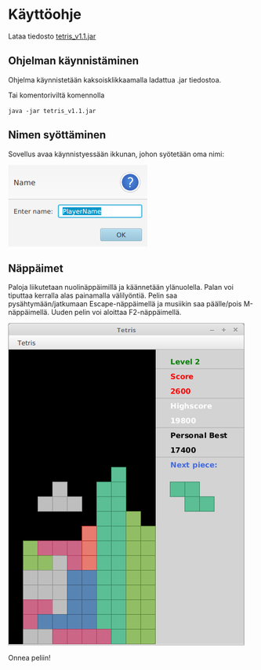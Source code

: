 # Käyttöohje
Lataa tiedosto [tetris_v1.1.jar](https://github.com/tuomasmk/otm-harjoitustyo/releases/tag/viikko6)

## Ohjelman käynnistäminen
Ohjelma käynnistetään kaksoisklikkaamalla ladattua .jar tiedostoa.

Tai komentoriviltä komennolla

`java -jar tetris_v1.1.jar`

## Nimen syöttäminen
Sovellus avaa käynnistyessään ikkunan, johon syötetään oma nimi:

![aloitusikkuna](https://github.com/tuomasmk/otm-harjoitustyo/blob/master/dokumentointi/Aloitusikkuna.png "Aloitusikkuna")

## Näppäimet
Paloja liikutetaan nuolinäppäimillä ja käännetään ylänuolella. Palan voi tiputtaa kerralla alas painamalla välilyöntiä.
Pelin saa pysähtymään/jatkumaan Escape-näppäimellä ja musiikin saa päälle/pois M-näppäimellä.
Uuden pelin voi aloittaa F2-näppäimellä.

![peli-ikkuna](https://github.com/tuomasmk/otm-harjoitustyo/blob/master/dokumentointi/tetris_gameplay.png "Peli-ikkuna")

Onnea peliin!
